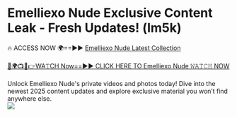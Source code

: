 # Emelliexo Nude Exclusive Content Leak - Fresh Updates! (lm5k)

🔥 ACCESS NOW 🌍==►► <a href="https://tinyurl.com/yc657z5k" rel="nofollow">Emelliexo Nude Latest Collection</a>
<br><br>
[🔴🌍📺📱👉WA𝚃CH Now==►► CLICK HERE TO Emelliexo Nude 𝚆𝙰𝚃𝙲𝙷 NOW](https://tinyurl.com/yc657z5k)
<br><br>
Unlock Emelliexo Nude's private videos and photos today! Dive into the newest 2025 content updates and explore exclusive material you won’t find anywhere else.
<br>
<a href="https://tinyurl.com/yc657z5k" rel="nofollow" data-target="animated-image.originalLink"><img src="https://camo.githubusercontent.com/8a4f000d20f83aca3bf7ec5f350d767afa0574a8a352519fd8cfa583a6f93a33/68747470733a2f2f692e696d6775722e636f6d2f644a486b345a712e676966" data-canonical-src="https://i.imgur.com/dJHk4Zq.gif" style="max-width: 100%; display: inline-block;" data-target="animated-image.originalImage"></a>
<br>
